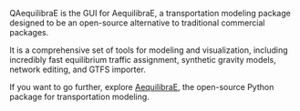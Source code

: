 QAequilibraE is the GUI for AequilibraE, a transportation modeling package designed to be an open-source alternative to
traditional commercial packages. 

It is a comprehensive set of tools for modeling and visualization, including incredibly fast equilibrium traffic 
assignment, synthetic gravity models, network editing, and GTFS importer. 

If you want to go further, explore [AequilibraE](https://github.com/AequilibraE/aequilibrae), the open-source Python 
package for transportation modeling.    